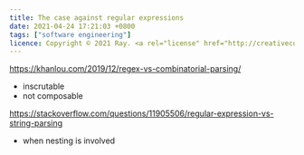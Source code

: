 ```yaml
---
title: The case against regular expressions
date: 2021-04-24 17:21:03 +0800
tags: ["software engineering"]
licence: Copyright © 2021 Ray. <a rel="license" href="http://creativecommons.org/licenses/by/4.0/"><img alt="Creative Commons Attribution 4.0 International License" src="https://i.creativecommons.org/l/by/4.0/80x15.png" /></a>
---
```


https://khanlou.com/2019/12/regex-vs-combinatorial-parsing/
- inscrutable
- not composable

https://stackoverflow.com/questions/11905506/regular-expression-vs-string-parsing
- when nesting is involved

